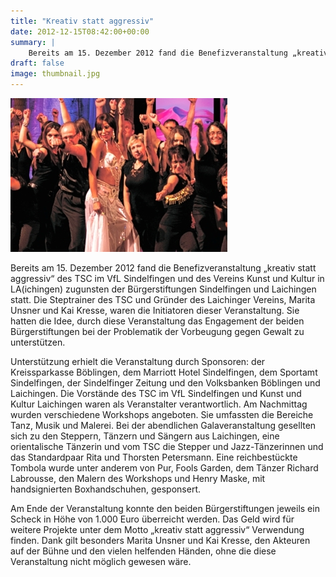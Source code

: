 ```yaml
---
title: "Kreativ statt aggressiv"
date: 2012-12-15T08:42:00+00:00
summary: |
    Bereits am 15. Dezember 2012 fand die Benefizveranstaltung „kreativ statt aggressiv“ des TSC im VfL Sindelfingen und des Vereins Kunst und Kultur in LA(ichingen) zugunsten der Bürgerstiftungen Sindelfingen und Laichingen statt. Die Steptrainer des TSC und Gründer des Laichinger Vereins, Marita Unsner und Kai Kresse, waren die Initiatoren dieser Veranstaltung. Sie hatten die Idee, durch diese Veranstaltung das Engagement der beiden Bürgerstiftungen bei der Problematik der Vorbeugung gegen Gewalt zu unterstützen.
draft: false
image: thumbnail.jpg
---
```


![ creativstattaggressiv-1.jpg](kreativstattaggressiv-1.jpg)

Bereits am 15. Dezember 2012 fand die Benefizveranstaltung „kreativ statt aggressiv“ des TSC im VfL Sindelfingen und des Vereins Kunst und Kultur in LA(ichingen) zugunsten der Bürgerstiftungen Sindelfingen und Laichingen statt. Die Steptrainer des TSC und Gründer des Laichinger Vereins, Marita Unsner und Kai Kresse, waren die Initiatoren dieser Veranstaltung. Sie hatten die Idee, durch diese Veranstaltung das Engagement der beiden Bürgerstiftungen bei der Problematik der Vorbeugung gegen Gewalt zu unterstützen. 

Unterstützung erhielt die Veranstaltung durch Sponsoren: der Kreissparkasse Böblingen, dem Marriott Hotel Sindelfingen, dem Sportamt Sindelfingen, der Sindelfinger Zeitung und den Volksbanken Böblingen und Laichingen. Die Vorstände des TSC im VfL Sindelfingen und Kunst und Kultur Laichingen waren als Veranstalter verantwortlich. Am Nachmittag wurden verschiedene Workshops angeboten. Sie umfassten die Bereiche Tanz, Musik und Malerei. Bei der abendlichen Galaveranstaltung gesellten sich zu den Steppern, Tänzern und Sängern aus Laichingen, eine orientalische Tänzerin und vom TSC die Stepper und Jazz-Tänzerinnen und das Standardpaar Rita und Thorsten Petersmann. Eine reichbestückte Tombola wurde unter anderem von Pur, Fools Garden, dem Tänzer Richard Labrousse, den Malern des Workshops und Henry Maske, mit handsignierten Boxhandschuhen, gesponsert. 

Am Ende der Veranstaltung konnte den beiden Bürgerstiftungen jeweils ein Scheck in Höhe von 1.000 Euro überreicht werden. Das Geld wird für weitere Projekte unter dem Motto „kreativ statt aggressiv“ Verwendung finden. Dank gilt besonders Marita Unsner und Kai Kresse, den Akteuren auf der Bühne und den vielen helfenden Händen, ohne die diese Veranstaltung nicht möglich gewesen wäre. 


